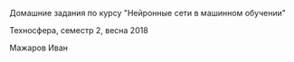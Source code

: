 Домашние задания по курсу "Нейронные сети в машинном обучении"

Техносфера, семестр 2, весна 2018

Мажаров Иван